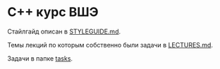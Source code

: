 # С++ курс ВШЭ

Стайлгайд описан в [STYLEGUIDE.md](STYLEGUIDE.md).

Темы лекций по которым собственно были задачи в [LECTURES.md](LECTURES.md).

Задачи в папке [tasks](tasks).
